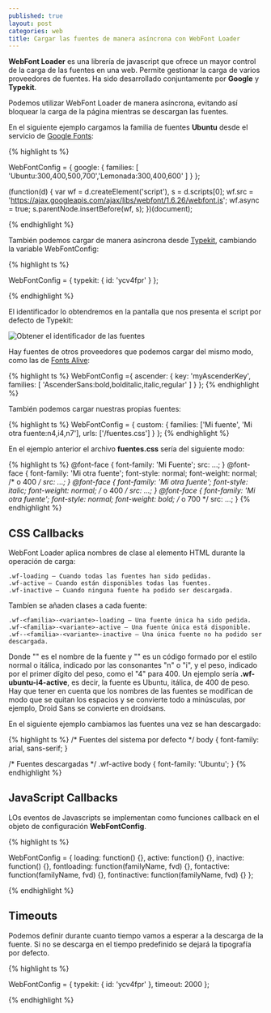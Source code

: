 ```yaml
---
published: true
layout: post
categories: web
title: Cargar las fuentes de manera asíncrona con WebFont Loader
---
```

**WebFont Loader** es una librería de javascript que ofrece un mayor control de la carga de las fuentes en una web. Permite gestionar la carga de varios proveedores de fuentes. Ha sido desarrollado conjuntamente por **Google** y **Typekit**. 

Podemos utilizar WebFont Loader de manera asíncrona, evitando así bloquear la carga de la página mientras se descargan las fuentes.


En el siguiente ejemplo cargamos la  familia de fuentes **Ubuntu** desde el servicio de [Google Fonts](https://fonts.google.com/):

{% highlight ts %}
	
   WebFontConfig = {
      google: {
	  	families: [ 'Ubuntu:300,400,500,700','Lemonada:300,400,600' ]
	  }
   };

   (function(d) {
      var wf = d.createElement('script'), s = d.scripts[0];
      wf.src = 'https://ajax.googleapis.com/ajax/libs/webfont/1.6.26/webfont.js';
      wf.async = true;
      s.parentNode.insertBefore(wf, s);
   })(document);
   
{% endhighlight %}

También podemos cargar de manera asíncrona desde [Typekit](https://typekit.com/), cambiando la variable WebFontConfig:

{% highlight ts %}

WebFontConfig = {
		 typekit: {
			 id: 'ycv4fpr'
			}
	 };

{% endhighlight %}

El identificador lo obtendremos en la pantalla que nos presenta el script por defecto de Typekit:

![Obtener el identificador de las fuentes]({{site.baseurl}}/images/fuentes.png)

Hay fuentes de otros proveedores que podemos cargar del mismo modo, como las de [Fonts Alive](https://www.fonts.com/):

{% highlight ts %}
WebFontConfig ={
  ascender: {
    key: 'myAscenderKey',
    families: [ 'AscenderSans:bold,bolditalic,italic,regular' ]
  }
};
{% endhighlight %}

También podemos cargar nuestras propias fuentes:

{% highlight ts %}
WebFontConfig = {
  custom: {
    families: ['Mi fuente', 'Mi otra fuente:n4,i4,n7'],
    urls: ['/fuentes.css']
  }
};
{% endhighlight %}

En el ejemplo anterior el archivo **fuentes.css** sería del siguiente modo:

{% highlight ts %}
@font-face {
  font-family: 'Mi Fuente';
  src: ...;
}
@font-face {
  font-family: 'Mi otra fuente';
  font-style: normal;
  font-weight: normal; /* o 400 */
  src: ...;
}
@font-face {
  font-family: 'Mi otra fuente';
  font-style: italic;
  font-weight: normal; /* o 400 */
  src: ...;
}
@font-face {
  font-family: 'Mi otra fuente';
  font-style: normal;
  font-weight: bold; /* o 700 */
  src: ...;
}
{% endhighlight %}

## CSS Callbacks

WebFont Loader aplica nombres de clase al elemento HTML durante la operación de carga:

    .wf-loading — Cuando todas las fuentes han sido pedidas.
    .wf-active — Cuando están disponibles todas las fuentes.
    .wf-inactive — Cuando ninguna fuente ha podido ser descargada.
    
Tambíen se añaden clases a cada fuente:

    .wf-<familia>-<variante>-loading — Una fuente única ha sido pedida.
    .wf-<familia>-<variante>-active — Una fuente única está disponible.
    .wf--<familia>-<variante>-inactive — Una única fuente no ha podido ser descargada.
    
Donde "<familia>" es el nombre de la fuente y "<variante>" es un código formado por el estilo normal o itálica, indicado por las consonantes "n" o "i", y el peso, indicado por el primer dígito del peso, como el "4" para 400. Un ejemplo sería **.wf-ubuntu-i4-active**, es decir, la fuente es Ubuntu, itálica, de 400 de peso. Hay que tener en cuenta que los nombres de las fuentes se modifican de modo que se quitan los espacios y se convierte todo a minúsculas, por ejemplo, Droid Sans se convierte en droidsans.
  
En el siguiente ejemplo cambiamos las fuentes una vez se han descargado:

{% highlight ts %}
/* Fuentes del sistema por defecto */
body {
	font-family: arial, sans-serif;
}

/* Fuentes descargadas */
.wf-active body {
	font-family: 'Ubuntu';
}
{% endhighlight %}

## JavaScript Callbacks

LOs eventos de Javascripts se implementan como funciones callback en el objeto de configuración **WebFontConfig**.

{% highlight ts %}

WebFontConfig = {
  loading: function() {},
  active: function() {},
  inactive: function() {},
  fontloading: function(familyName, fvd) {},
  fontactive: function(familyName, fvd) {},
  fontinactive: function(familyName, fvd) {}
};

{% endhighlight %}

## Timeouts

Podemos definir durante cuanto tiempo vamos a esperar a la descarga de la fuente. Si no se descarga en el tiempo predefinido se dejará la tipografía por defecto.

{% highlight ts %}

WebFontConfig = {
		 typekit: {
			 id: 'ycv4fpr'
			},
            timeout: 2000
	 };

{% endhighlight %}


